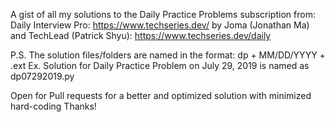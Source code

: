 A gist of all my solutions to the Daily Practice Problems subscription from: Daily Interview Pro: https://www.techseries.dev/ by Joma (Jonathan Ma) and TechLead (Patrick Shyu): https://www.techseries.dev/daily

P.S. The solution files/folders are named in the format: dp + MM/DD/YYYY + .ext
Ex. Solution for Daily Practice Problem on July 29, 2019 is named as dp07292019.py

Open for Pull requests for a better and optimized solution with minimized hard-coding
Thanks!